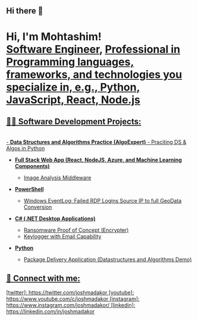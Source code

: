 ## Hi there 👋

<h1>Hi, I'm Mohtashim! <br/><a href="https://github.com/joshmadakor1">Software Engineer</a>, <a href="https://www.linkedin.com/in/mohtashimnaseem/">Professional in Programming languages, frameworks, and technologies you specialize in, e.g., Python, JavaScript, React, Node.js</h1>
<h2>👨‍💻 Software Development Projects:</h2><br>
- <b>Data Structures and Algorithms Practice (AlgoExpert)</b>
  - Praciting DS & Algos in Python

- <b>Full Stack Web App (React, NodeJS, Azure, and Machine Learning Components)</b>
  - Image Analysis Middleware

- <b>PowerShell</b>
  - Windows EventLog: Failed RDP Logins Source IP to full GeoData Conversion

- <b>C# (.NET Desktop Applications)</b>
  - Ransomware Proof of Concept (Encrypter)
  - Keylogger with Email Capability

- <b>Python</b>
  - Package Delivery Application (Datastructures and Algorithms Demo)
<h2> 🤳 Connect with me:</h2>
[twitter]: https://twitter.com/joshmadakor
[youtube]: https://www.youtube.com/c/joshmadakor
[instagram]: https://www.instagram.com/joshmadakor/
[linkedin]: https://linkedin.com/in/joshmadakor
<!--
**Mohtashim-Naseem/Mohtashim-Naseem** is a ✨ _special_ ✨ repository because its `README.md` (this file) appears on your GitHub profile.

Here are some ideas to get you started:

- 🔭 I’m currently working on ...
- 🌱 I’m currently learning ...
- 👯 I’m looking to collaborate on ...
- 🤔 I’m looking for help with ...
- 💬 Ask me about ...
- 📫 How to reach me: ...
- 😄 Pronouns: ...
- ⚡ Fun fact: ...
-->
